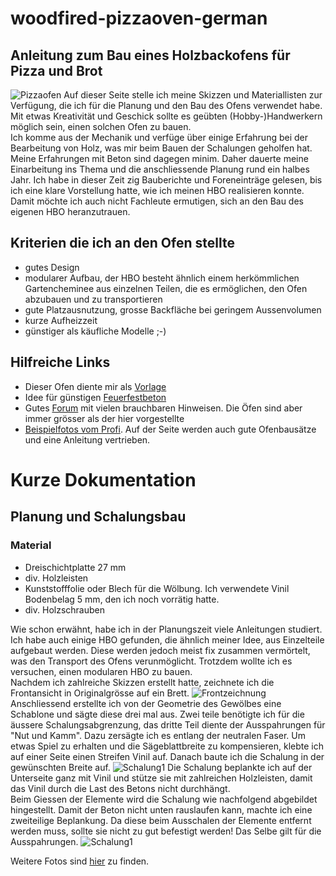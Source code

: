 # woodfired-pizzaoven-german
Anleitung zum Bau eines Holzbackofens für Pizza und Brot
--------------------------------------------------------
![Pizzaofen](img/endprodukt/IMG_5557.JPG?raw=true)
Auf dieser Seite stelle ich meine Skizzen und Materiallisten zur Verfügung, die ich für die Planung und den Bau des Ofens verwendet habe. Mit etwas Kreativität und Geschick sollte es geübten (Hobby-)Handwerkern möglich sein, einen solchen Ofen zu bauen.  
Ich komme aus der Mechanik und verfüge über einige Erfahrung bei der Bearbeitung von Holz, was mir beim Bauen der Schalungen geholfen hat. Meine Erfahrungen mit Beton sind dagegen minim. Daher dauerte meine Einarbeitung ins Thema und die anschliessende Planung rund ein halbes Jahr. Ich habe in dieser Zeit zig Bauberichte und Foreneinträge gelesen, bis ich eine klare Vorstellung hatte, wie ich meinen HBO realisieren konnte. Damit möchte ich auch nicht Fachleute ermutigen, sich an den Bau des eigenen HBO heranzutrauen.

## Kriterien die ich an den Ofen stellte
* gutes Design
* modularer Aufbau, der HBO besteht ähnlich einem herkömmlichen Gartencheminee aus einzelnen Teilen, die es ermöglichen, den Ofen abzubauen und zu transportieren
* gute Platzausnutzung, grosse Backfläche bei geringem Aussenvolumen
* kurze Aufheizzeit
* günstiger als käufliche Modelle ;-)

## Hilfreiche Links
* Dieser Ofen diente mir als [Vorlage](https://www.mimosa.ch/pizzaofen-und-brotofen-party-mit-sockel-rheinkies-fein-mimosa)
* Idee für günstigen [Feuerfestbeton](https://www.grillsportverein.de/forum/threads/bewaehrte-schoenheit-und-aufstrebender-juengling.195312/)
* Gutes [Forum](https://www.grillsportverein.de/forum/forums/holzbackofen.76/) mit  vielen brauchbaren Hinweisen. Die Öfen sind aber immer grösser als der hier vorgestellte
* [Beispielfotos vom Profi](https://www.pizzaofenbau.ch). Auf der Seite werden auch gute Ofenbausätze und eine Anleitung vertrieben.

# Kurze Dokumentation
## Planung und Schalungsbau
### Material
* Dreischichtplatte 27 mm
* div. Holzleisten
* Kunststofffolie oder Blech für die Wölbung. Ich verwendete Vinil Bodenbelag 5 mm, den ich noch vorrätig hatte.
* div. Holzschrauben

Wie schon erwähnt, habe ich in der Planungszeit viele Anleitungen studiert. Ich habe auch einige HBO gefunden, die ähnlich meiner Idee, aus Einzelteile aufgebaut werden. Diese werden jedoch meist fix zusammen vermörtelt, was den Transport des Ofens verunmöglicht. Trotzdem wollte ich es versuchen, einen modularen HBO zu bauen.  
Nachdem ich zahlreiche Skizzen erstellt hatte, zeichnete ich die Frontansicht in Originalgrösse auf ein Brett.
![Frontzeichnung](img/schalung/IMG_4759.JPG?raw=true)
Anschliessend erstellte ich von der Geometrie des Gewölbes eine Schablone und sägte diese drei mal aus. Zwei teile benötigte ich für die äussere Schalungsabgrenzung, das dritte Teil diente der Ausspahrungen für "Nut und Kamm". Dazu zersägte ich es entlang der neutralen Faser. Um etwas Spiel zu erhalten und die Sägeblattbreite zu kompensieren, klebte ich auf einer Seite einen Streifen Vinil auf.
Danach baute ich die Schalung in der gewünschten Breite auf. 
![Schalung1](img/schalung/IMG_4767.JPG?raw=true)
Die Schalung beplankte ich auf der Unterseite ganz mit Vinil und stütze sie mit zahlreichen Holzleisten, damit das Vinil durch die Last des Betons nicht durchhängt.  
 Beim Giessen der Elemente wird die Schalung wie nachfolgend abgebildet hingestellt. Damit der Beton nicht unten rauslaufen kann, machte ich eine zweiteilige Beplankung. Da diese beim Ausschalen der Elemente entfernt werden muss, sollte sie nicht zu gut befestigt werden! Das Selbe gilt für die Ausspahrungen.
![Schalung1](img/schalung/IMG_4770.JPG?raw=true)

Weitere Fotos sind [hier](/img/schalung) zu finden.







